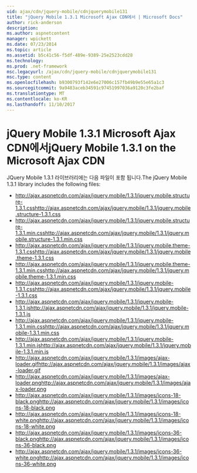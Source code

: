 ```yaml
---
uid: ajax/cdn/jquery-mobile/cdnjquerymobile131
title: "jQuery Mobile 1.3.1 Microsoft Ajax CDN에서 | Microsoft Docs"
author: rick-anderson
description: 
ms.author: aspnetcontent
manager: wpickett
ms.date: 07/23/2014
ms.topic: article
ms.assetid: b5c41c56-f5df-489e-9389-25e2523cdd28
ms.technology: 
ms.prod: .net-framework
msc.legacyurl: /ajax/cdn/jquery-mobile/cdnjquerymobile131
msc.type: content
ms.openlocfilehash: b9300793f142e6e27006c157fb49b9e55e65a1c3
ms.sourcegitcommit: 9a9483aceb34591c97451997036a9120c3fe2baf
ms.translationtype: MT
ms.contentlocale: ko-KR
ms.lasthandoff: 11/10/2017
---
```

<a name="jquery-mobile-131-on-the-microsoft-ajax-cdn"></a><span data-ttu-id="783d7-102">jQuery Mobile 1.3.1 Microsoft Ajax CDN에서</span><span class="sxs-lookup"><span data-stu-id="783d7-102">jQuery Mobile 1.3.1 on the Microsoft Ajax CDN</span></span>
====================
<span data-ttu-id="783d7-103">JQuery Mobile 1.3.1 라이브러리에는 다음 파일이 포함 됩니다.</span><span class="sxs-lookup"><span data-stu-id="783d7-103">The jQuery Mobile 1.3.1 library includes the following files:</span></span>

- <span data-ttu-id="783d7-104">http://ajax.aspnetcdn.com/ajax/jquery.mobile/1.3.1/jquery.mobile.structure-1.3.1.css</span><span class="sxs-lookup"><span data-stu-id="783d7-104">http://ajax.aspnetcdn.com/ajax/jquery.mobile/1.3.1/jquery.mobile.structure-1.3.1.css</span></span>
- <span data-ttu-id="783d7-105">http://ajax.aspnetcdn.com/ajax/jquery.mobile/1.3.1/jquery.mobile.structure-1.3.1.min.css</span><span class="sxs-lookup"><span data-stu-id="783d7-105">http://ajax.aspnetcdn.com/ajax/jquery.mobile/1.3.1/jquery.mobile.structure-1.3.1.min.css</span></span>
- <span data-ttu-id="783d7-106">http://ajax.aspnetcdn.com/ajax/jquery.mobile/1.3.1/jquery.mobile.theme-1.3.1.css</span><span class="sxs-lookup"><span data-stu-id="783d7-106">http://ajax.aspnetcdn.com/ajax/jquery.mobile/1.3.1/jquery.mobile.theme-1.3.1.css</span></span>
- <span data-ttu-id="783d7-107">http://ajax.aspnetcdn.com/ajax/jquery.mobile/1.3.1/jquery.mobile.theme-1.3.1.min.css</span><span class="sxs-lookup"><span data-stu-id="783d7-107">http://ajax.aspnetcdn.com/ajax/jquery.mobile/1.3.1/jquery.mobile.theme-1.3.1.min.css</span></span>
- <span data-ttu-id="783d7-108">http://ajax.aspnetcdn.com/ajax/jquery.mobile/1.3.1/jquery.mobile-1.3.1.css</span><span class="sxs-lookup"><span data-stu-id="783d7-108">http://ajax.aspnetcdn.com/ajax/jquery.mobile/1.3.1/jquery.mobile-1.3.1.css</span></span>
- <span data-ttu-id="783d7-109">http://ajax.aspnetcdn.com/ajax/jquery.mobile/1.3.1/jquery.mobile-1.3.1.js</span><span class="sxs-lookup"><span data-stu-id="783d7-109">http://ajax.aspnetcdn.com/ajax/jquery.mobile/1.3.1/jquery.mobile-1.3.1.js</span></span>
- <span data-ttu-id="783d7-110">http://ajax.aspnetcdn.com/ajax/jquery.mobile/1.3.1/jquery.mobile-1.3.1.min.css</span><span class="sxs-lookup"><span data-stu-id="783d7-110">http://ajax.aspnetcdn.com/ajax/jquery.mobile/1.3.1/jquery.mobile-1.3.1.min.css</span></span>
- <span data-ttu-id="783d7-111">http://ajax.aspnetcdn.com/ajax/jquery.mobile/1.3.1/jquery.mobile-1.3.1.min.js</span><span class="sxs-lookup"><span data-stu-id="783d7-111">http://ajax.aspnetcdn.com/ajax/jquery.mobile/1.3.1/jquery.mobile-1.3.1.min.js</span></span>
- <span data-ttu-id="783d7-112">http://ajax.aspnetcdn.com/ajax/jquery.mobile/1.3.1/images/ajax-loader.gif</span><span class="sxs-lookup"><span data-stu-id="783d7-112">http://ajax.aspnetcdn.com/ajax/jquery.mobile/1.3.1/images/ajax-loader.gif</span></span>
- <span data-ttu-id="783d7-113">http://ajax.aspnetcdn.com/ajax/jquery.mobile/1.3.1/images/ajax-loader.png</span><span class="sxs-lookup"><span data-stu-id="783d7-113">http://ajax.aspnetcdn.com/ajax/jquery.mobile/1.3.1/images/ajax-loader.png</span></span>
- <span data-ttu-id="783d7-114">http://ajax.aspnetcdn.com/ajax/jquery.mobile/1.3.1/images/icons-18-black.png</span><span class="sxs-lookup"><span data-stu-id="783d7-114">http://ajax.aspnetcdn.com/ajax/jquery.mobile/1.3.1/images/icons-18-black.png</span></span>
- <span data-ttu-id="783d7-115">http://ajax.aspnetcdn.com/ajax/jquery.mobile/1.3.1/images/icons-18-white.png</span><span class="sxs-lookup"><span data-stu-id="783d7-115">http://ajax.aspnetcdn.com/ajax/jquery.mobile/1.3.1/images/icons-18-white.png</span></span>
- <span data-ttu-id="783d7-116">http://ajax.aspnetcdn.com/ajax/jquery.mobile/1.3.1/images/icons-36-black.png</span><span class="sxs-lookup"><span data-stu-id="783d7-116">http://ajax.aspnetcdn.com/ajax/jquery.mobile/1.3.1/images/icons-36-black.png</span></span>
- <span data-ttu-id="783d7-117">http://ajax.aspnetcdn.com/ajax/jquery.mobile/1.3.1/images/icons-36-white.png</span><span class="sxs-lookup"><span data-stu-id="783d7-117">http://ajax.aspnetcdn.com/ajax/jquery.mobile/1.3.1/images/icons-36-white.png</span></span>
